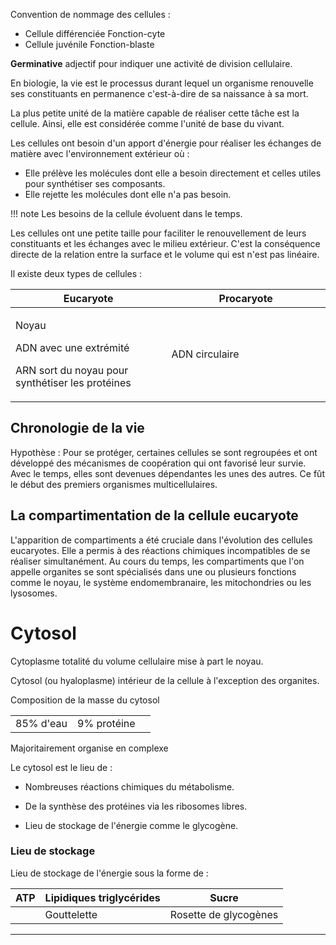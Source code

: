 Convention de nommage des cellules :

* Cellule différenciée Fonction-cyte
* Cellule juvénile Fonction-blaste

__Germinative__ adjectif pour indiquer une activité de division cellulaire.

En biologie, la vie est le processus durant lequel un organisme renouvelle ses constituants en permanence c'est-à-dire de sa naissance à sa mort.

La plus petite unité de la matière capable de réaliser cette tâche est la cellule. Ainsi, elle est considérée comme l'unité de base du vivant.

Les cellules ont besoin d'un apport d'énergie pour réaliser les échanges de matière avec l'environnement extérieur où :

* Elle prélève les molécules dont elle a besoin directement et celles utiles pour synthétiser ses composants.
* Elle rejette les molécules dont elle n'a pas besoin.

!!! note
    Les besoins de la cellule évoluent dans le temps.

Les cellules ont une petite taille pour faciliter le renouvellement de leurs constituants et les échanges avec le milieu extérieur. C'est la conséquence directe de la relation entre la surface et le volume qui est n'est pas linéaire.

Il existe deux types de cellules :

<table>
<colgroup>
<col style="width: 49%" />
<col style="width: 50%" />
</colgroup>
<thead>
<tr class="header">
<th>Eucaryote</th>
<th>Procaryote</th>
</tr>
</thead>
<tbody>
<tr class="odd">
<td><p>Noyau</p>
<p>ADN avec une extrémité</p>
<p>ARN sort du noyau pour synthétiser les protéines</p></td>
<td>ADN circulaire</td>
</tr>
</tbody>
</table>

## Chronologie de la vie

Hypothèse : Pour se protéger, certaines cellules se sont regroupées et ont développé des mécanismes de coopération qui ont favorisé leur survie. Avec le temps, elles sont devenues dépendantes les unes des autres. Ce fût le début des premiers organismes multicellulaires.

## La compartimentation de la cellule eucaryote

L'apparition de compartiments a été cruciale dans l'évolution des cellules eucaryotes. Elle a permis à des réactions chimiques incompatibles de se réaliser simultanément. Au cours du temps, les compartiments que l'on appelle organites se sont spécialisés dans une ou plusieurs fonctions comme le noyau, le système endomembranaire, les mitochondries ou les lysosomes.

# Cytosol

Cytoplasme totalité du volume cellulaire mise à part le noyau.

Cytosol (ou hyaloplasme) intérieur de la cellule à l'exception des
organites.

Composition de la masse du cytosol

|           |             |     |
|-----------|-------------|-----|
| 85% d'eau | 9% protéine |     |

Majoritairement organise en complexe

Le cytosol est le lieu de :

-   Nombreuses réactions chimiques du métabolisme.

-   De la synthèse des protéines via les ribosomes libres.

-   Lieu de stockage de l'énergie comme le glycogène.



### Lieu de stockage

Lieu de stockage de l'énergie sous la forme de :

| ATP | Lipidiques triglycérides | Sucre                 |
|-----|--------------------------|-----------------------|
|     | Gouttelette              | Rosette de glycogènes |

----------------------------------
